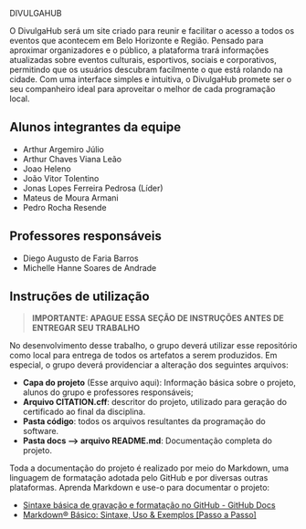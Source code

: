 DIVULGAHUB

O DivulgaHub será um site criado para reunir e facilitar o acesso a todos os eventos que acontecem em Belo Horizonte e Região. Pensado para aproximar organizadores e o público, a plataforma trará informações atualizadas sobre eventos culturais, esportivos, sociais e corporativos, permitindo que os usuários descubram facilmente o que está rolando na cidade. Com uma interface simples e intuitiva, o DivulgaHub promete ser o seu companheiro ideal para aproveitar o melhor de cada programação local.

## Alunos integrantes da equipe

 - Arthur Argemiro Júlio
 - Arthur Chaves Viana Leão
 - Joao Heleno
 - João Vitor Tolentino
 - Jonas Lopes Ferreira Pedrosa (Líder)
 - Mateus de Moura Armani
 - Pedro Rocha Resende

## Professores responsáveis

- Diego Augusto de Faria Barros
- Michelle Hanne Soares de Andrade



## Instruções de utilização 

> **IMPORTANTE: APAGUE ESSA SEÇÃO DE INSTRUÇÕES ANTES DE ENTREGAR SEU TRABALHO**

No desenvolvimento desse trabalho, o grupo deverá utilizar esse repositório como local para entrega de todos os artefatos a serem produzidos. Em especial, o grupo deverá providenciar a alteração dos seguintes arquivos:

* **Capa do projeto** (Esse arquivo aqui): Informação básica sobre o projeto, alunos do grupo e professores responsáveis;
* **Arquivo CITATION.cff**: descritor do projeto, utilizado para geração do certificado ao final da disciplina.
* **Pasta código**: todos os arquivos resultantes da programação do software.
* **Pasta docs --> arquivo README.md**: Documentação completa do projeto.

Toda a documentação do projeto é realizado por meio do Markdown, uma linguagem de formatação adotada pelo GitHub e por diversas outras plataformas. Aprenda Markdown e use-o para documentar o projeto:

* [Sintaxe básica de gravação e formatação no GitHub - GitHub Docs](https://docs.github.com/pt/get-started/writing-on-github/getting-started-with-writing-and-formatting-on-github/basic-writing-and-formatting-syntax)
* [Markdown® Básico: Sintaxe, Uso &amp; Exemplos [Passo a Passo]](https://markdown.net.br/sintaxe-basica/)
